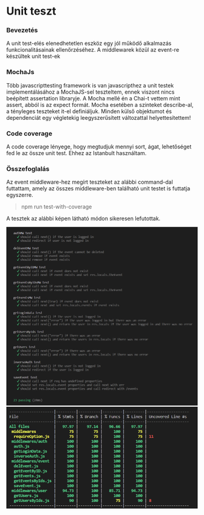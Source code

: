# Unit teszt 
### Bevezetés
A unit test-elés elenedhetetlen eszköz egy jól működő alkalmazás funkcionalitásainak ellenőrzéséhez. A middlewarek közül az event-re készültek unit test-ek

### MochaJs
Több javascripttesting framework is van javascripthez a unit testek implementálásához a MochaJS-sel teszteltem, ennek viszont nincs beépített assertation libraryje. A Mocha mellé én a Chai-t vettem mint assert, abból is az expect formát. Mocha esetében a szinteket describe-al, a tényleges teszteket it-el definiáljuk. Minden külső objektumot és dependenciát
egy végletekig leegyszerűsített változattal helyettesítettem!

### Code coverage
A code coverage lényege, hogy megtudjuk mennyi sort, ágat, lehetőséget fed le az
össze unit test. Ehhez az Istanbult használtam.

### Összefoglalás
Az event middleware-hez megírt teszteket az alábbi command-dal futtattam, amely az összes middleware-ben található unit testet is futtatja egyszerre. 

> npm run test-with-coverage

A tesztek az alábbi képen látható módon sikeresen lefutottak.

![](1.png)
![](2.png)